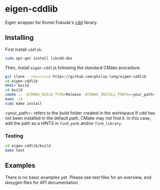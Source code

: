 # eigen-cddlib

Eigen wrapper for Komei Fukuda's [cdd](https://www.inf.ethz.ch/personal/fukudak/cdd_home/) library.

## Installing

First install ``cddlib``:
```sh
sudo apt-get install libcdd-dev
```
Then, install ``eigen-cddlib`` following the standard CMake procedure:

```sh
git clone --recursive https://github.com/philip-long/eigen-cddlib
cd eigen-cddlib
mkdir build
cd build
cmake .. -DCMAKE_BUILD_TYPE=Release -DCMAKE_INSTALL_PREFX=<your_path>
make -j4
sudo make install
```
<your_path>- refers to the build folder created in the workspace
If cdd has not been installed in the default path, CMake may not find it. In this case, add the path as a HINTS in ``find_path`` and/or ``find_library``.

### Testing

```sh
cd eigen-cddlib/build
make test
```

## Examples

There is no basic examples yet. Please see test files for an overview, and doxygen files for API documentation.
